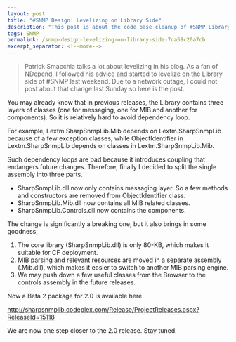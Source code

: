 ```yaml
---
layout: post
title: "#SNMP Design: Levelizing on Library Side"
description: "This post is about the code base cleanup of #SNMP Library."
tags: SNMP
permalink: /snmp-design-levelizing-on-library-side-7ca59c20a7cb
excerpt_separator: <!--more-->
---
```

> Patrick Smacchia talks a lot about levelizing in his blog. As a fan of NDepend, I followed his advice and started to levelize on the Library side of #SNMP last weekend. Due to a network outage, I could not post about that change last Sunday so here is the post.

You may already know that in previous releases, the Library contains three layers of classes (one for messaging, one for MIB and another for components). So it is relatively hard to avoid dependency loop.
<!--more-->

For example, Lextm.SharpSnmpLib.Mib depends on Lextm.SharpSnmpLib because of a few exception classes, while ObjectIdentifier in Lextm.SharpSnmpLib depends on classes in Lextm.SharpSnmpLib.Mib.


Such dependency loops are bad because it introduces coupling that endangers future changes. Therefore, finally I decided to split the single assembly into three parts.

* SharpSnmpLib.dll now only contains messaging layer. So a few methods and constructors are removed from ObjectIdentifier class.
* SharpSnmpLib.Mib.dll now contains all MIB related classes.
* SharpSnmpLib.Controls.dll now contains the components.

The change is significantly a breaking one, but it also brings in some goodness,

1. The core library (SharpSnmpLib.dll) is only 80-KB, which makes it suitable for CF deployment.
1. MIB parsing and relevant resources are moved in a separate assembly (.Mib.dll), which makes it easier to switch to another MIB parsing engine.
1. We may push down a few useful classes from the Browser to the controls assembly in the future releases.

Now a Beta 2 package for 2.0 is available here.

http://sharpsnmplib.codeplex.com/Release/ProjectReleases.aspx?ReleaseId=15118

We are now one step closer to the 2.0 release. Stay tuned.
